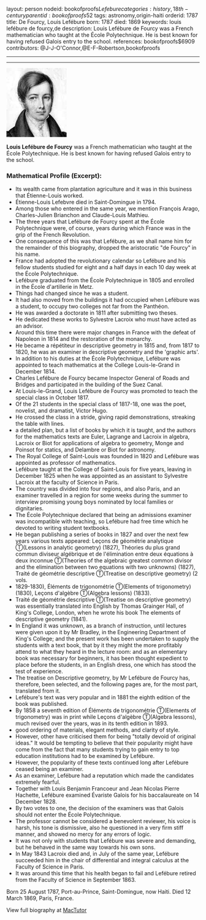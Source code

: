 layout: person
nodeid: bookofproofs$Lefebure
categories: history,18th-century
parentid: bookofproofs$52
tags: astronomy,origin-haiti
orderid: 1787
title: De Fourcy, Louis Lefébure
born: 1787
died: 1869
keywords: louis lefébure de fourcy,de
description: Louis Lefébure de Fourcy was a French mathematician who taught at the École Polytechnique. He is best known for having refused Galois entry to the school.
references: bookofproofs$6909
contributors: @J-J-O'Connor,@E-F-Robertson,bookofproofs

---



---

![Lefebure.jpg](https://github.com/bookofproofs/bookofproofs.github.io/blob/main/_sources/_assets/images/portraits/Lefebure.jpg?raw=true)

**Louis Lefébure de Fourcy** was a French mathematician who taught at the École Polytechnique. He is best known for having refused Galois entry to the school.

### Mathematical Profile (Excerpt):
* Its wealth came from plantation agriculture and it was in this business that Étienne-Louis worked.
* Étienne-Louis Lefebvre died in Saint-Domingue in 1794.
* Among those who entered in the same year, we mention François Arago, Charles-Julien Brianchon and Claude-Louis Mathieu.
* The three years that Lefébure de Fourcy spent at the École Polytechnique were, of course, years during which France was in the grip of the French Revolution.
* One consequence of this was that Lefébure, as we shall name him for the remainder of this biography, dropped the aristocratic "de Fourcy" in his name.
* France had adopted the revolutionary calendar so Lefébure and his fellow students studied for eight and a half days in each 10 day week at the École Polytechnique.
* Lefébure graduated from the École Polytechnique in 1805 and enrolled in the École d'artillerie in Metz.
* Things had changed since he was a student.
* It had also moved from the buildings it had occupied when Lefébure was a student, to occupy two colleges not far from the Panthéon.
* He was awarded a doctorate in 1811 after submitting two theses.
* He dedicated these works to Sylvestre Lacroix who must have acted as an advisor.
* Around this time there were major changes in France with the defeat of Napoleon in 1814 and the restoration of the monarchy.
* He became a répétiteur in descriptive geometry in 1815 and, from 1817 to 1820, he was an examiner in descriptive geometry and the 'graphic arts'.
* In addition to his duties at the École Polytechnique, Lefébure was appointed to teach mathematics at the College Louis-le-Grand in December 1814.
* Charles Lefébure de Fourcy became Inspector General of Roads and Bridges and participated in the building of the Suez Canal.
* At Louis-le-Grand, Louis Lefébure de Fourcy was promoted to teach the special class in October 1817.
* Of the 21 students in the special class of 1817-18, one was the poet, novelist, and dramatist, Victor Hugo.
* He crossed the class in a stride, giving rapid demonstrations, streaking the table with lines.
* a detailed plan, but a list of books by which it is taught, and the authors for the mathematics texts are Euler, Lagrange and Lacroix in algebra, Lacroix or Biot for applications of algebra to geometry, Monge and Poinsot for statics, and Delambre or Biot for astronomy.
* The Royal College of Saint-Louis was founded in 1820 and Lefébure was appointed as professor of mathematics.
* Lefébure taught at the College of Saint-Louis for five years, leaving in December 1825 when he was appointed as an assistant to Sylvestre Lacroix at the faculty of Science in Paris.
* The country was divided into four regions, and also Paris, and an examiner travelled in a region for some weeks during the summer to interview promising young boys nominated by local families or dignitaries.
* The École Polytechnique declared that being an admissions examiner was incompatible with teaching, so Lefébure had free time which he devoted to writing student textbooks.
* He began publishing a series of books in 1827 and over the next few years various texts appeared: Leçons de géométrie analytique Ⓣ(Lessons in analytic geometry) (1827), Théories du plus grand commun diviseur algébrique et de l'élimination entre deux équations à deux inconnue Ⓣ(Theories of the algebraic greatest common divisor  and the elimination between two equations with two unknowns) (1827), Traité de géométrie descriptive Ⓣ(Treatise on descriptive geometry) (2 vols.
* 1829-1830), Éléments de trigonométrie  Ⓣ(Elements of trigonometry) (1830), Leçons d'algèbre Ⓣ(Algebra lessons) (1833).
* Traité de géométrie descriptive Ⓣ(Treatise on descriptive geometry) was essentially translated into English by Thomas Grainger Hall, of King's College, London, when he wrote his book The elements of descriptive geometry (1841).
* In England it was unknown, as a branch of instruction, until lectures were given upon it by Mr Bradley, in the Engineering Department of King's College; and the present work has been undertaken to supply the students with a text book, that by it they might the more profitably attend to what they heard in the lecture room: and as an elementary book was necessary for beginners, it has been thought expedient to place before the students, in an English dress, one which has stood the test of experience.
* The treatise on Descriptive geometry, by Mr Lefébure de Fourcy has, therefore, been selected, and the following pages are, for the most part, translated from it.
* Lefébure's text was very popular and in 1881 the eighth edition of the book was published.
* By 1858 a seventh edition of Éléments de trigonométrie Ⓣ(Elements of trigonometry) was in print while Leçons d'algèbre Ⓣ(Algebra lessons), much revised over the years, was in its tenth edition in 1893.
* good ordering of materials, elegant methods, and clarity of style.
* However, other have criticised them for being "totally devoid of original ideas." It would be tempting to believe that their popularity might have come from the fact that many students trying to gain entry to top education institutions had to be examined by Lefébure.
* However, the popularity of these texts continued long after Lefébure ceased being an examiner.
* As an examiner, Lefébure had a reputation which made the candidates extremely fearful.
* Together with Louis Benjamin Francoeur and Jean Nicolas Pierre Hachette, Lefébure examined Évariste Galois for his baccalaureate on 14 December 1828.
* By two votes to one, the decision of the examiners was that Galois should not enter the École Polytechnique.
* The professor cannot be considered a benevolent reviewer, his voice is harsh, his tone is dismissive, also he questioned in a very firm stiff manner, and showed no mercy for any errors of logic.
* It was not only with students that Lefébure was severe and demanding, but he behaved in the same way towards his own sons.
* In May 1843 Lacroix died and, in July of the same year, Lefébure succeeded him in the chair of differential and integral calculus at the Faculty of Science in Paris.
* It was around this time that his health began to fail and Lefébure retired from the Faculty of Science in September 1863.

Born 25 August 1787, Port-au-Prince, Saint-Domingue, now Haiti. Died 12 March 1869, Paris, France.

View full biography at [MacTutor](https://mathshistory.st-andrews.ac.uk/Biographies/Lefebure/)
